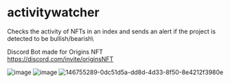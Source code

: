 # activitywatcher
Checks the activity of NFTs in an index and sends an alert if the project is detected to be bullish/bearish\

Discord Bot made for Origins NFT\
https://discord.com/invite/originsNFT


![image](https://user-images.githubusercontent.com/92004065/146755249-66a47293-e1ef-4ac4-81b0-bdcabf7f05fc.png)
![image](https://user-images.githubusercontent.com/92004065/146755289-0dc51d5a-dd8d-4d33-8f50-8e4212f3980e.png)
![146755289-0dc51d5a-dd8d-4d33-8f50-8e4212f3980e](https://user-images.githubusercontent.com/92004065/146755325-6fbba15d-2b91-4bed-982a-1063e611497b.png)
